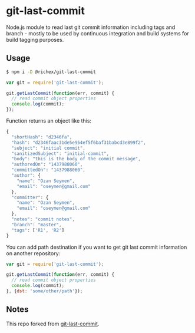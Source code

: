 # git-last-commit
Node.js module to read last git commit information including tags and branch - mostly to be used by continuous integration and build systems for build tagging purposes.

## Usage

```sh
$ npm i -D @richex/git-last-commit
```

```javascript
var git = require('git-last-commit');

git.getLastCommit(function(err, commit) {
  // read commit object properties
  console.log(commit);
});
```

Function returns an object like this:
```javascript
{
  "shortHash": "d2346fa",
  "hash": "d2346faac31de5e954ef5f6baf31babcd3e899f2",
  "subject": "initial commit",
  "sanitizedSubject": "initial-commit",
  "body": "this is the body of the commit message",
  "authoredOn": "1437988060",
  "committedOn": "1437988060",
  "author": {
    "name": "Ozan Seymen",
    "email": "oseymen@gmail.com"
  },
  "committer": {
    "name": "Ozan Seymen",
    "email": "oseymen@gmail.com"
  },
  "notes": "commit notes",
  "branch": "master",
  "tags": ['R1', 'R2']
}
```

You can add path destination if you want to get git last commit information on another repository:
```javascript
var git = require('git-last-commit');

git.getLastCommit(function(err, commit) {
  // read commit object properties
  console.log(commit);
}, {dst: 'some/other/path'});
```

## Notes

This repo forked from [git-last-commit](https://github.com/seymen/git-last-commit).
